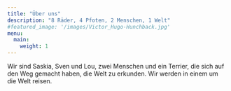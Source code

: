 ```yaml
---
title: "Über uns"
description: "8 Räder, 4 Pfoten, 2 Menschen, 1 Welt"
#featured_image: '/images/Victor_Hugo-Hunchback.jpg'
menu:
  main:
    weight: 1
---
```

Wir sind Saskia, Sven und Lou, zwei Menschen und ein Terrier, die sich auf den Weg gemacht haben, die Welt zu erkunden. Wir werden in einem um die Welt reisen.